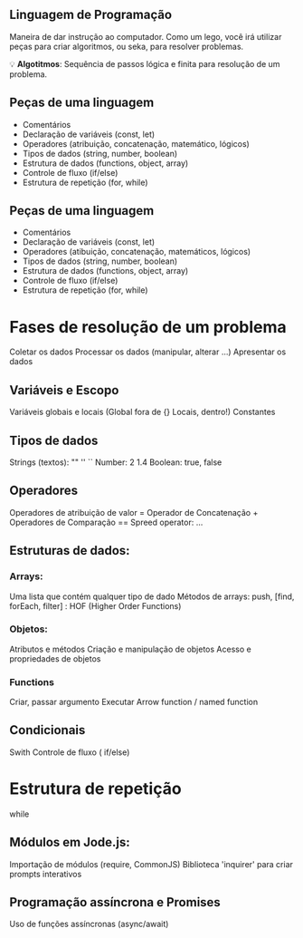 ## Linguagem de Programação

Maneira de dar instrução ao computador.
Como um lego, você irá utilizar peças para criar algoritmos, ou seka, para resolver problemas.

💡 **Algotitmos**: Sequência de passos lógica e finita para resolução de um problema.

## Peças de uma linguagem

- Comentários
- Declaração de variáveis (const, let)
- Operadores (atribuição, concatenação, matemático, lógicos)
- Tipos de dados (string, number, boolean)
- Estrutura de dados (functions, object, array)
- Controle de fluxo (if/else)
- Estrutura de repetição (for, while)

## Peças de uma linguagem

- Comentários
- Declaração de variáveis (const, let)
- Operadores (atibuição, concatenação, matemáticos, lógicos)
- Tipos de dados (string, number, boolean)
- Estrutura de dados (functions, object, array)
- Controle de fluxo (if/else)
- Estrutura de repetição (for, while)

# Fases de resolução de um problema

Coletar os dados
Processar os dados (manipular, alterar ...)
Apresentar os dados

## Variáveis e Escopo

Variáveis globais e locais (Global fora de {} Locais, dentro!)
Constantes

## Tipos de dados

Strings (textos): "" '' ``
Number: 2 1.4
Boolean: true, false

## Operadores

Operadores de atribuição de valor =
Operador de Concatenação +
Operadores de Comparação ==
Spreed operator: ...

## Estruturas de dados:

### Arrays:

Uma lista que contém qualquer tipo de dado
Métodos de arrays: push, [find, forEach, filter] : HOF (Higher Order Functions)

### Objetos:

Atributos e métodos
Criação e manipulação de objetos
Acesso e propriedades de objetos

### Functions

Criar, passar argumento
Executar
Arrow function / named function

## Condicionais

Swith
Controle de fluxo ( if/else)

# Estrutura de repetição

while

## Módulos em Jode.js:

Importação de módulos (require, CommonJS)
Biblioteca 'inquirer' para criar prompts interativos

## Programação assíncrona e Promises

Uso de funções assíncronas (async/await)
